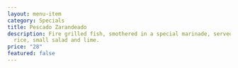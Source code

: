 ```yaml
---
layout: menu-item
category: Specials
title: Pescado Zarandeado
description: Fire grilled fish, smothered in a special marinade, served with
  rice, small salad and lime.
price: "28"
featured: false
---
```

